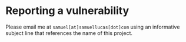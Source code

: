 # Reporting a vulnerability

Please email me at `samuel[at]samuellucas[dot]com` using an informative subject line that references the name of this project.